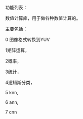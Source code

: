 功能列表：


数值计算库，用于做各种数值计算的。

主要包括：


0 图像格式转换到YUV

1矩阵运算，

2概率，

3统计，

4逻辑斯分类，

5 knn, 

6 ann,  

7 cnn 







